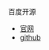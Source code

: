 
百度开源

- [官网](https://hugegraph.github.io/hugegraph-doc/)
- [github](https://github.com/hugegraph/hugegraph)